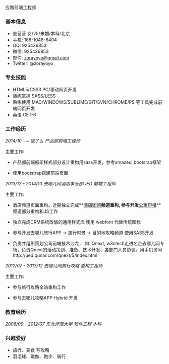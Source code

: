 应聘前端工程师

### 基本信息

* 姜营营 女/25/未婚/本科/北京
* 手机: 186-1048-6404
* QQ: 925436853
* 微信: 925436853
* 邮件: zorayoyo@gmail.com
* Twitter: @zorayoyo

### 专业技能

* HTML5/CSS3 PC/移动网页开发
* 熟练掌握 SASS/LESS
* 熟练使用 MAC/WINDOWS/SUBLIME/GIT/SVN/CHROME/PS 等工具完成前端网页开发
* 英语 CET-6

### 工作经历

*2014/10 - ~ 饿了么 产品部前端工程师*

主要工作:

* 产品部前端框架样式部分设计重构用sass开发，参考amazeui,bootsrap框架

* 使用bootstrap搭建前端页面



*2013/12 - 2014/10 去哪儿网酒店事业部UED 前端工程师*

主要工作:

* 酒店频道页面重构。近期独立完成**[酒店团购](http://tuan.hotel.qunar.com/)**频道重构, 参与开发**[公寓短租](http://duanzu.qunar.com/)**频道部分重构和JS工作

* 独立完成CRM系统改版的通用样式库 使用 webfont 代替传统图标

* 参与开发去哪儿旅行APP -> 旅行时景 -> 目的地攻略频道 使用SASS开发

* 负责并组织策划公司前端技术沙龙， 如: Qnext, w3ctech走进名企去哪儿网专场，负责Qnext的活动策划、准备、技术开发、各部门人员协调。用手机访问http://ued.qunar.com/qnext/5/index.html


*2012/07 - 2013/12 去哪儿网旅行攻略 重构工程师*

主要工作:

* 参与旅行攻略全站重构工作

* 参与去哪儿攻略APP Hybrid 开发



### 教育经历

*2008/09 - 2012/07 东北师范大学 软件工程 本科*


### 兴趣爱好

* 旅行、美食 写攻略
* 羽毛球、瑜伽、跑步、骑行
